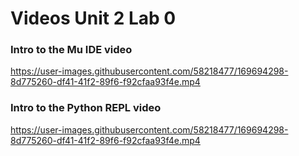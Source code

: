 # Videos Unit 2 Lab 0

### Intro to the Mu IDE video

https://user-images.githubusercontent.com/58218477/169694298-8d775260-df41-41f2-89f6-f92cfaa93f4e.mp4

### Intro to the Python REPL video

https://user-images.githubusercontent.com/58218477/169694298-8d775260-df41-41f2-89f6-f92cfaa93f4e.mp4
